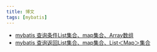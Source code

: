 ```yaml
---
title: 博文
tags: [mybatis]
---
```


- [mybatis 查询条件List集合、map集合、Array数组](./mybatis-list-map-array.md)
- [mybatis 查询返回List集合、map集合、List＜Map＞集合](./mybatis-List-map.md)

